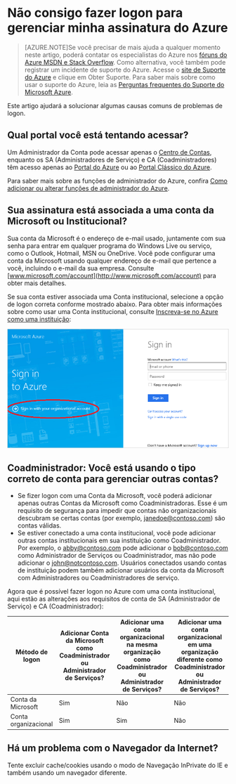 <properties
	pageTitle="Não consigo fazer logon para gerenciar minha assinatura do Azure | Microsoft Azure"
	description="Descreve as informações de solução de problemas para alguns problemas comuns de logon de assinatura do Azure"
	services="billing"
	documentationCenter=""
	authors="genlin"
	manager="msmbaldwin"
	editor="na"
	tags="billing"
	/>

<tags
	ms.service="billing"
	ms.workload="na"
	ms.tgt_pltfrm="na"
	ms.devlang="na"
	ms.topic="article"
	ms.date="05/26/2016"
	ms.author="genli"/>

# Não consigo fazer logon para gerenciar minha assinatura do Azure

> [AZURE.NOTE]Se você precisar de mais ajuda a qualquer momento neste artigo, poderá contatar os especialistas do Azure nos [fóruns do Azure MSDN e Stack Overflow](https://azure.microsoft.com/support/forums/). Como alternativa, você também pode registrar um incidente de suporte do Azure. Acesse o [site de Suporte do Azure](http://go.microsoft.com/fwlink/?linkid=544831&clcid=0x409) e clique em Obter Suporte. Para saber mais sobre como usar o suporte do Azure, leia as [Perguntas frequentes do Suporte do Microsoft Azure](https://azure.microsoft.com/support/faq/).

Este artigo ajudará a solucionar algumas causas comuns de problemas de logon.

## Qual portal você está tentando acessar?

Um Administrador da Conta pode acessar apenas o [Centro de Contas](https://account.windowsazure.com/), enquanto os SA (Administradores de Serviço) e CA (Coadministradores) têm acesso apenas ao [Portal do Azure](https://portal.azure.com) ou ao [Portal Clássico do Azure](https://manage.windowsazure.com/).

Para saber mais sobre as funções de administrador do Azure, confira [Como adicionar ou alterar funções de administrador do Azure](billing-add-change-azure-subscription-administrator.md).

## Sua assinatura está associada a uma conta da Microsoft ou Institucional?

Sua conta da Microsoft é o endereço de e-mail usado, juntamente com sua senha para entrar em qualquer programa do Windows Live ou serviço, como o Outlook, Hotmail, MSN ou OneDrive. Você pode configurar uma conta da Microsoft usando qualquer endereço de e-mail que pertence a você, incluindo o e-mail da sua empresa. Consulte [www.microsoft.com/account](http://www.microsoft.com/account) para obter mais detalhes.

Se sua conta estiver associada uma Conta institucional, selecione a opção de logon correta conforme mostrado abaixo. Para obter mais informações sobre como usar uma Conta institucional, consulte [Inscreva-se no Azure como uma instituição](./active-directory/sign-up-organization.md):

![página de entrada](./media/billing-cannot-login-subscription/signin.png)

## Coadministrador: Você está usando o tipo correto de conta para gerenciar outras contas?

- Se fizer logon com uma Conta da Microsoft, você poderá adicionar apenas outras Contas da Microsoft como Coadministradoras. Esse é um requisito de segurança para impedir que contas não organizacionais descubram se certas contas (por exemplo, janedoe@contoso.com) são contas válidas.
- Se estiver conectado a uma conta institucional, você pode adicionar outras contas institucionais em sua instituição como Coadministrador. Por exemplo, o abby@contoso.com pode adicionar o bob@contoso.com como Administrador de Serviços ou Coadministrador, mas não pode adicionar o john@notcontoso.com. Usuários conectados usando contas de instituição podem também adicionar usuários da conta da Microsoft com Administradores ou Coadministradores de serviço.

Agora que é possível fazer logon no Azure com uma conta institucional, aqui estão as alterações aos requisitos de conta de SA (Administrador de Serviço) e CA (Coadministrador):

| Método de logon| Adicionar Conta da Microsoft como Coadministrador ou Administrador de Serviços? |Adicionar uma conta organizacional na mesma organização como Coadministrador ou Administrador de Serviços? |Adicionar uma conta organizacional em uma organização diferente como Coadministrador ou Administrador de Serviços?
| ------------- | ------------- |---------------|---------------|
|Conta da Microsoft |Sim|Não|Não|
|Conta organizacional|Sim|Sim|Não|

## Há um problema com o Navegador da Internet?

Tente excluir cache/cookies usando o modo de Navegação InPrivate do IE e também usando um navegador diferente.

<!---HONumber=AcomDC_0601_2016-->